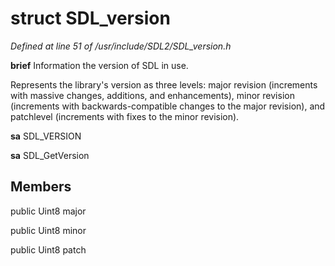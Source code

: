 # struct SDL_version

*Defined at line 51 of /usr/include/SDL2/SDL_version.h*



**brief** Information the version of SDL in use.

  Represents the library's version as three levels: major revision  (increments with massive changes, additions, and enhancements),  minor revision (increments with backwards-compatible changes to the  major revision), and patchlevel (increments with fixes to the minor  revision).



**sa** SDL_VERSION

**sa** SDL_GetVersion



## Members

public Uint8 major

public Uint8 minor

public Uint8 patch



